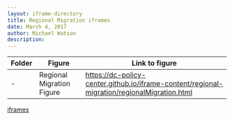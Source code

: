 ```yaml
---
layout: iframe-directory
title: Regional Migration iframes
date: March 4, 2017
author: Michael Watson
description:
---
```



|Folder|Figure|Link to figure|
|-|-|-|
| - | Regional Migration Figure|[https://dc-policy-center.github.io/iframe-content/regional-migration/regionalMigration.html ](https://dc-policy-center.github.io/iframe-content/regional-migration/regionalMigration.html) |


[iframes](../iframe-content/iframe-content-base-directory)
